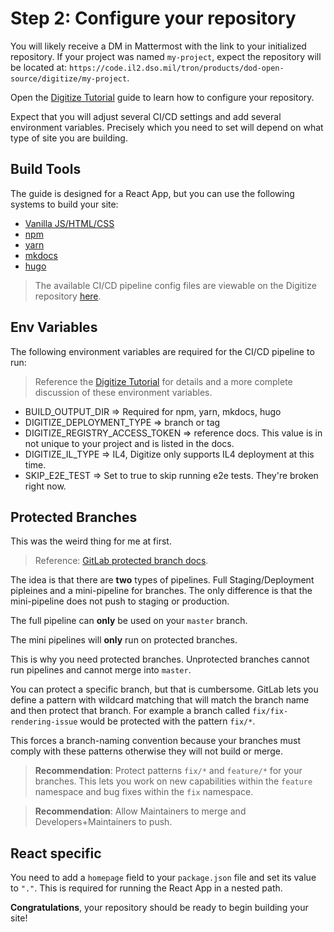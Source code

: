 # Step 2: Configure your repository

You will likely receive a DM in Mattermost with the link to your initialized repository. If your project was named `my-project`, expect the repository will be located at: `https://code.il2.dso.mil/tron/products/dod-open-source/digitize/my-project`.

Open the [Digitize Tutorial](https://confluence.il2.dso.mil/display/puckboardhelp/Common+API%3A+How+to+use+your+Scratch+Space+in+a+Digitize+Application) guide to learn how to configure your repository.

Expect that you will adjust several CI/CD settings and add several environment variables. Precisely which you need to set will depend on what type of site you are building. 

## Build Tools

The guide is designed for a React App, but you can use the following systems to build your site:

- [Vanilla JS/HTML/CSS](https://code.il2.dso.mil/tron/products/digitize/digitize-pipeline/-/blob/master/vanilla.yml)
- [npm](https://code.il2.dso.mil/tron/products/digitize/digitize-pipeline/-/blob/master/npm.yml)
- [yarn](https://code.il2.dso.mil/tron/products/digitize/digitize-pipeline/-/blob/master/yarn.yml)
- [mkdocs](https://code.il2.dso.mil/tron/products/digitize/digitize-pipeline/-/blob/master/mkdocs.yml)
- [hugo](https://code.il2.dso.mil/tron/products/digitize/digitize-pipeline/-/blob/master/hugo.yml)

> The available CI/CD pipeline config files are viewable on the Digitize repository [here](https://code.il2.dso.mil/tron/products/digitize/digitize-pipeline).

## Env Variables

The following environment variables are required for the CI/CD pipeline to run:

> Reference the [Digitize Tutorial](https://confluence.il2.dso.mil/display/puckboardhelp/Common+API%3A+How+to+use+your+Scratch+Space+in+a+Digitize+Application) for details and a more complete discussion of these environment variables.

- BUILD_OUTPUT_DIR => Required for npm, yarn, mkdocs, hugo
- DIGITIZE_DEPLOYMENT_TYPE => branch or tag
- DIGITIZE_REGISTRY_ACCESS_TOKEN => reference docs. This value is in not unique to your project and is listed in the docs.
- DIGITIZE_IL_TYPE => IL4, Digitize only supports IL4 deployment at this time.
- SKIP_E2E_TEST => Set to true to skip running e2e tests. They're broken right now.

## Protected Branches

This was the weird thing for me at first.

> Reference: [GitLab protected branch docs](https://docs.gitlab.com/ee/user/project/protected_branches.html).

The idea is that there are **two** types of pipelines. Full Staging/Deployment pipleines and a mini-pipeline for branches. The only difference is that the mini-pipeline does not push to staging or production.

The full pipeline can **only** be used on your `master` branch.

The mini pipelines will **only** run on protected branches.

This is why you need protected branches. Unprotected branches cannot run pipelines and cannot merge into `master`.

You can protect a specific branch, but that is cumbersome. GitLab lets you define a pattern with wildcard matching that will match the branch name and then protect that branch. For example a branch called `fix/fix-rendering-issue` would be protected with the pattern `fix/*`.

This forces a branch-naming convention because your branches must comply with these patterns otherwise they will not build or merge.

> **Recommendation**: Protect patterns `fix/*` and `feature/*` for your branches. This lets you work on new capabilities within the `feature` namespace and bug fixes within the `fix` namespace.

> **Recommendation**: Allow Maintainers to merge and Developers+Maintainers to push.

## React specific

You need to add a `homepage` field to your `package.json` file and set its value to `"."`. This is required for running the React App in a nested path.

**Congratulations**, your repository should be ready to begin building your site!
